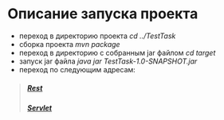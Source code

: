 Описание запуска проекта
========================

* переход в директорию проекта *cd ../TestTask*
* сборка проекта *mvn package*
* переход в директорию с собранным jar файлом *cd target*
* запуск jar файла *java jar TestTask-1.0-SNAPSHOT.jar*
* переход по следующим адресам:
> ##### [Rest](http://localhost:8080/horse/rest/count?width=8&height=8&start=A1&end=H8)
> ##### [Servlet](http://localhost:8080/horse/servlet/count?width=8&height=8&start=A1&end=H8)
